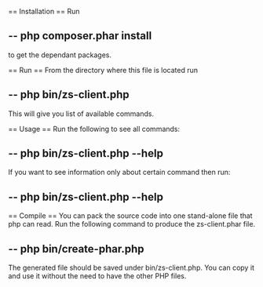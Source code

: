 == Installation ==
Run 

--
php composer.phar install
--

to get the dependant packages.

== Run ==
From the directory where this file is located run

--
php bin/zs-client.php 
--

This will give you list of available commands. 

== Usage ==
Run the following to see all commands:

--
php bin/zs-client.php  --help
--

If you want to see information only about certain command then run:

--
php bin/zs-client.php  <commandName> --help
--

== Compile ==
You can pack the source code into one stand-alone file that php can read. 
Run the following command to produce the zs-client.phar file.

--
php bin/create-phar.php
--

The generated file should be saved under bin/zs-client.php. You can copy it
and use it without the need to have the other PHP files.